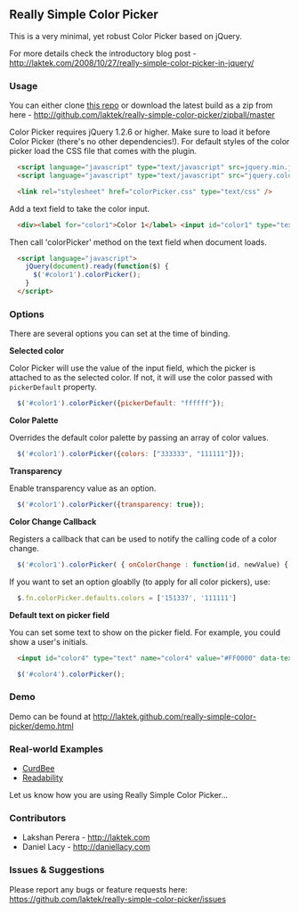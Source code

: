 ## Really Simple Color Picker

This is a very minimal, yet robust Color Picker based on jQuery.

For more details check the introductory blog post - <http://laktek.com/2008/10/27/really-simple-color-picker-in-jquery/>

### Usage

You can either clone [this repo](https://github.com/laktek/really-simple-color-picker) or download the latest build as a zip from here - <http://github.com/laktek/really-simple-color-picker/zipball/master>

Color Picker requires jQuery 1.2.6 or higher. Make sure to load it before Color Picker (there's no other dependencies!).
For default styles of the color picker load the CSS file that comes with the plugin.

```html
  <script language="javascript" type="text/javascript" src=jquery.min.js"></script>
  <script language="javascript" type="text/javascript" src="jquery.colorPicker.min.js"/></script>

  <link rel="stylesheet" href="colorPicker.css" type="text/css" />
```

Add a text field to take the color input.

```html
  <div><label for="color1">Color 1</label> <input id="color1" type="text" name="color1" value="#333399" /></div>
```

Then call 'colorPicker' method on the text field when document loads.

```html
  <script language="javascript">
    jQuery(document).ready(function($) {
      $('#color1').colorPicker();
    }
  </script>
```

### Options

There are several options you can set at the time of binding.

**Selected color**

Color Picker will use the value of the input field, which the picker is attached to as the selected color. If not, it will use the color passed with `pickerDefault` property.

```javascript
  $('#color1').colorPicker({pickerDefault: "ffffff"});
```

**Color Palette**

Overrides the default color palette by passing an array of color values.

```javascript
  $('#color1').colorPicker({colors: ["333333", "111111"]});
```

**Transparency**

Enable transparency value as an option.

```javascript
  $('#color1').colorPicker({transparency: true});
```

**Color Change Callback**

Registers a callback that can be used to notify the calling code of a color change.

```javascript
  $('#color1').colorPicker( { onColorChange : function(id, newValue) { console.log("ID: " + id + " has been changed to " + newValue); } } );
```

If you want to set an option gloablly (to apply for all color pickers), use:

```javascript
  $.fn.colorPicker.defaults.colors = ['151337', '111111']
```

**Default text on picker field**

You can set some text to show on the picker field. For example, you could show a user's initials.

```html
  <input id="color4" type="text" name="color4" value="#FF0000" data-text="AG" />
```

```javascript
  $('#color4').colorPicker();
```

### Demo

Demo can be found at <http://laktek.github.com/really-simple-color-picker/demo.html>

### Real-world Examples

- [CurdBee](http://demo.curdbee.com/settings/branding)
- [Readability](https://www.readability.com/publishers/tools)

Let us know how you are using Really Simple Color Picker...

### Contributors

- Lakshan Perera - http://laktek.com
- Daniel Lacy  - http://daniellacy.com

### Issues & Suggestions

Please report any bugs or feature requests here:
<https://github.com/laktek/really-simple-color-picker/issues>
